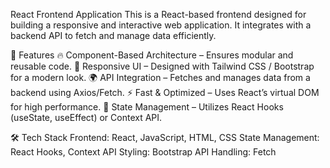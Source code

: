 React Frontend Application
This is a React-based frontend designed for building a responsive and interactive web application. It integrates with a backend API to fetch and manage data efficiently.

🚀 Features
🔥 Component-Based Architecture – Ensures modular and reusable code.
🎨 Responsive UI – Designed with Tailwind CSS / Bootstrap for a modern look.
🌍 API Integration – Fetches and manages data from a backend using Axios/Fetch.
⚡ Fast & Optimized – Uses React’s virtual DOM for high performance.
🔄 State Management – Utilizes React Hooks (useState, useEffect) or Context API.

🛠 Tech Stack
Frontend: React, JavaScript, HTML, CSS
State Management: React Hooks, Context API
Styling: Bootstrap
API Handling: Fetch

